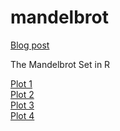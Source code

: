 mandelbrot
==========
[Blog post](http://)

The Mandelbrot Set in R

[Plot 1](http://1.bp.blogspot.com/-17MM_Z7fsmc/VIY9ym9qAyI/AAAAAAAACA0/5NE1ZuOBd_U/s1600/plot1.png)  
[Plot 2](http://2.bp.blogspot.com/-hmyLmaR36aA/VIY90CEJIOI/AAAAAAAACA8/54gr6qA3mKo/s1600/plot2.png)  
[Plot 3](http://1.bp.blogspot.com/-9d5XG9sFBXo/VIY9059oA3I/AAAAAAAACBE/MaV5Gc7oOL8/s1600/plot3.png)  
[Plot 4](http://4.bp.blogspot.com/-UjUjrHZY_Ec/VIY910hQggI/AAAAAAAACBM/k-l4wrAaTaw/s1600/plot4.png)  

